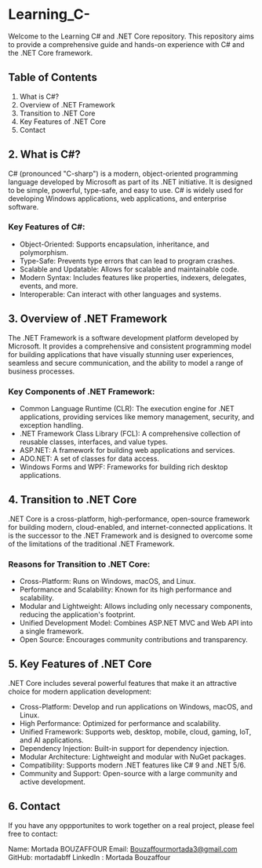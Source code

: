 # Learning_C-
Welcome to the Learning C# and .NET Core repository. This repository aims to provide a comprehensive guide and hands-on experience with C# and the .NET Core framework.
## Table of Contents
1. What is C#?
2. Overview of .NET Framework
3. Transition to .NET Core
4. Key Features of .NET Core
5. Contact

## 2. What is C#?
C# (pronounced "C-sharp") is a modern, object-oriented programming language developed by Microsoft as part of its .NET initiative. It is designed to be simple, powerful, type-safe, and easy to use. C# is widely used for developing Windows applications, web applications, and enterprise software.

### Key Features of C#:
* Object-Oriented: Supports encapsulation, inheritance, and polymorphism.
* Type-Safe: Prevents type errors that can lead to program crashes.
* Scalable and Updatable: Allows for scalable and maintainable code.
* Modern Syntax: Includes features like properties, indexers, delegates, events, and more.
* Interoperable: Can interact with other languages and systems.

## 3. Overview of .NET Framework

The .NET Framework is a software development platform developed by Microsoft. It provides a comprehensive and consistent programming model for building applications that have visually stunning user experiences, seamless and secure communication, and the ability to model a range of business processes.

### Key Components of .NET Framework:
* Common Language Runtime (CLR): The execution engine for .NET applications, providing services like memory management, security, and exception handling.
* .NET Framework Class Library (FCL): A comprehensive collection of reusable classes, interfaces, and value types.
* ASP.NET: A framework for building web applications and services.
* ADO.NET: A set of classes for data access.
* Windows Forms and WPF: Frameworks for building rich desktop applications.
## 4. Transition to .NET Core
.NET Core is a cross-platform, high-performance, open-source framework for building modern, cloud-enabled, and internet-connected applications. It is the successor to the .NET Framework and is designed to overcome some of the limitations of the traditional .NET Framework.

### Reasons for Transition to .NET Core:
* Cross-Platform: Runs on Windows, macOS, and Linux.
* Performance and Scalability: Known for its high performance and scalability.
* Modular and Lightweight: Allows including only necessary components, reducing the application's footprint.
* Unified Development Model: Combines ASP.NET MVC and Web API into a single framework.
* Open Source: Encourages community contributions and transparency.

## 5. Key Features of .NET Core
.NET Core includes several powerful features that make it an attractive choice for modern application development:

* Cross-Platform: Develop and run applications on Windows, macOS, and Linux.
* High Performance: Optimized for performance and scalability.
* Unified Framework: Supports web, desktop, mobile, cloud, gaming, IoT, and AI applications.
* Dependency Injection: Built-in support for dependency injection.
* Modular Architecture: Lightweight and modular with NuGet packages.
* Compatibility: Supports modern .NET features like C# 9 and .NET 5/6.
* Community and Support: Open-source with a large community and active development.

## 6. Contact

If you have any oppportunites to work together on a real project, please feel free to contact:

Name: Mortada BOUZAFFOUR
Email: Bouzaffourmortada3@gmail.com
GitHub: mortadabff
LinkedIn : Mortada Bouzaffour